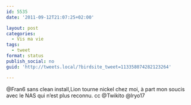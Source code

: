 ```yaml
---
id: 5535
date: '2011-09-12T21:07:25+02:00'

layout: post
categories:
  - Vis ma vie
tags:
  - tweet
format: status
publish_social: no
guid: 'http://tweets.local/?birdsite_tweet=113358074282123264'

---
```


@Fran6 sans clean install,Lion tourne nickel chez moi, à part mon soucis avec le NAS qui n’est plus reconnu. cc @Twikito @lryo17